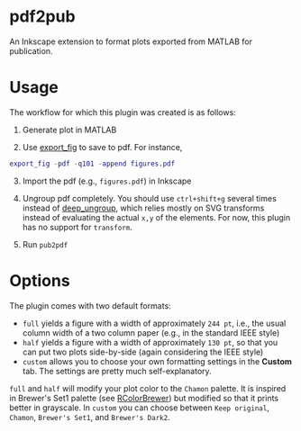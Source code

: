 pdf2pub
=======

An Inkscape extension to format plots exported from MATLAB for publication.


Usage
=====

The workflow for which this plugin was created is as follows:

1. Generate plot in MATLAB

2. Use [export_fig](https://github.com/ojwoodford/export_fig) to save to pdf. For instance,
~~~matlab
export_fig -pdf -q101 -append figures.pdf
~~~

3. Import the pdf (e.g., `figures.pdf`) in Inkscape

4. Ungroup pdf completely. You should use `ctrl+shift+g` several times instead of [deep_ungroup](http://luther.ceplovi.cz/git/inkscape-ungroup-deep.git), which relies mostly on SVG transforms instead of evaluating the actual `x,y` of the elements. For now, this plugin has no support for `transform`.

5. Run `pub2pdf`


Options
=======

The plugin comes with two default formats:

* `full` yields a figure with a width of approximately `244 pt`, i.e., the usual column width of a two column paper (e.g., in the standard IEEE style)
* `half` yields a figure with a width of approximately `130 pt`, so that you can put two plots side-by-side (again considering the IEEE style)
* `custom` allows you to choose your own formatting settings in the **Custom** tab. The settings are pretty much self-explanatory.

`full` and `half` will modify your plot color to the `Chamon` palette. It is inspired in Brewer's Set1 palette (see [RColorBrewer](http://cran.r-project.org/web/packages/RColorBrewer/index.html)) but modified so that it prints better in grayscale. In `custom` you can choose between `Keep original`, `Chamon`, `Brewer's Set1`, and `Brewer's Dark2`.
